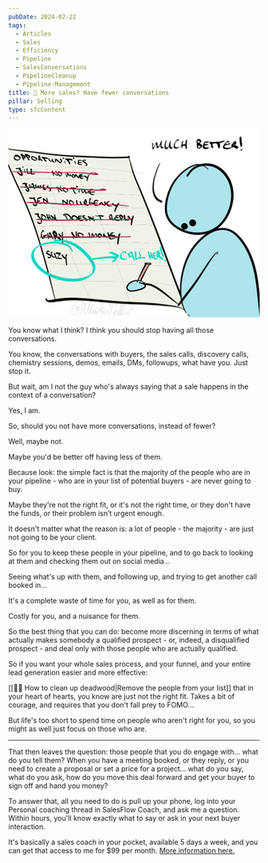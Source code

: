 ```yaml
---
pubDate: 2024-02-22
tags:
  - Articles
  - Sales
  - Efficiency
  - Pipeline
  - SalesConversations
  - PipelineCleanup
  - Pipeline-Management
title: 📄 More sales? Have fewer conversations
pillar: Selling
type: sfcContent
---
```


![](Media/SalesFlowCoach.app_More-sales-stop-having-all-those-conversations_MartinStellar.jpeg)

You know what I think? I think you should stop having all those conversations.

You know, the conversations with buyers, the sales calls, discovery calls, chemistry sessions, demos, emails, DMs, followups, what have you. Just stop it.

But wait, am I not the guy who's always saying that a sale happens in the context of a conversation?

Yes, I am.

So, should you not have more conversations, instead of fewer?

Well, maybe not.

Maybe you'd be better off having less of them.

Because look: the simple fact is that the majority of the people who are in your pipeline - who are in your list of potential buyers - are never going to buy.

Maybe they're not the right fit, or it's not the right time, or they don't have the funds, or their problem isn’t urgent enough.

It doesn't matter what the reason is: a lot of people - the majority - are just not going to be your client.

So for you to keep these people in your pipeline, and to go back to looking at them and checking them out on social media...

Seeing what's up with them, and following up, and trying to get another call booked in...

It's a complete waste of time for you, as well as for them.

Costly for you, and a nuisance for them.

So the best thing that you can do: become more discerning in terms of what actually makes somebody a qualified prospect - or, indeed, a disqualified prospect - and deal only with those people who are actually qualified.

So if you want your whole sales process, and your funnel, and your entire lead generation easier and more effective:

[[👨‍🎓 How to clean up deadwood|Remove the people from your list]] that in your heart of hearts, you know are just not the right fit. Takes a bit of courage, and requires that you don't fall prey to FOMO...

But life's too short to spend time on people who aren't right for you, so you might as well just focus on those who are.

---

That then leaves the question: those people that you do engage with... what do you tell them? When you have a meeting booked, or they reply, or you need to create a proposal or set a price for a project... what do you say, what do you ask, how do you move this deal forward and get your buyer to sign off and hand you money?

To answer that, all you need to do is pull up your phone, log into your Personal coaching thread in  SalesFlow Coach, and ask me a question. Within hours, you'll know exactly what to say or ask in your next buyer interaction.

It's basically a sales coach in your pocket, available 5 days a week, and you can get that access to me for $99 per month. [More information here.](https://personal.salesflowcoach.app/)